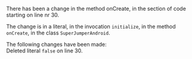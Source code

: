 There has been a change in the method onCreate, in the section of code starting on line nr 30.
  
The change is in a literal, in the invocation ```initialize```, in the method ```onCreate```, in the class ```SuperJumperAndroid```.
  
The following changes have been made:  
Deleted literal ```false``` on line 30.  
